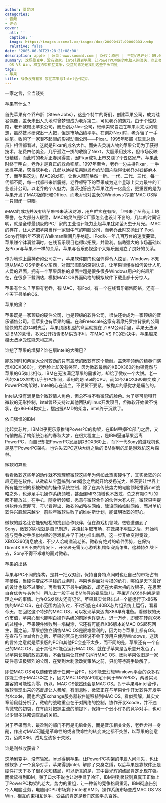 ```yaml
---
author: 夏昆冈
categories:
- 音频
- 评论
cover:
  alt: ''
  caption: ''
  image: https://images.soomal.cc/images/doc/20090417/00000833.webp
  relative: false
date: '2005-06-07T23:28:21+08:00'
description: apple | 源自：www.soomal.com | 版权：原创 |  平均/总评分：09.00/36
summary: 这场剧变中，没有输家。intel得到苹果，让PowerPC构架的电脑人间消失，也让微软多了一个竞争对手，苹果得到intel，解除了束身之缚，以后苹果是靠软件还是硬件打天下多了很多未知结局，可以断言的是，其中最光辉的结局肯定比现在强。而微软得到IBM，赚了口水不说也让对手冒了冷汗，IBM得到微软则真真正正做上了PowerPC构架的老大，势力的重组，让一种新的竞争格局重现，IBM彻底告别个人电脑业务，电脑用CPU市场剩下intel和AMD，操作系统市场变成MAC
  OS VS Win，相互约束相互竞争，受益的肯定是我们这些平头百姓
tags:
- 苹果
title: 战争没有输家 写在苹果与Intel合作之后
---
```


一家之言，全当谈笑

苹果有什么？

首先苹果有个乔布斯（Steve Jobs），这是个特牛的哥们，创建苹果公司，成为硅谷偶像，盖茨未出人头地时曾梦想成为老乔第二，可见老乔的魅力。由于个性缺陷，老乔被踢出苹果公司，而后创办Next公司，继续实现自己在苹果未完成的理想，虽然技术研究出一大把，但是市场战绩平平。在创办Next时，老乔留了一手妙笔。收购了一家很不起眼的影视动画公司――Pixar。1995年那部《玩具总动员》相信都看过，这就是Pixar的成名大作。而失去灵魂人物的苹果公司为了获得技术，花费四亿美金，几乎孤注一掷的收购了Next，大胆采用技术，但市场反映很糟糕，而此时的老乔正春风得意，因Pixar成功上市又赚了个五亿家产。苹果此时终于明白，老乔才是真正的救命稻草。1997年至今，老乔一边主持Pixar，一手支撑苹果，获得双丰收，几部以迪斯尼渠道发布的动画片赚得让老乔对钱都麻木了，而苹果这边，iMAC的发布，让世人眼前焕然一新。一代、二代、三代，每一代都不同，每一代都带来新震撼，老乔领导下的苹果成为这个星球上实力最牛的工业设计公司。以老乔的个人魅力，盖茨也答应为苹果注资一亿美金，更重要的是为苹果开发了MAC版的IE和Office，而老乔也对盖茨的Windows“抄袭”MAC OS睁一只眼闭一只眼。

iMAC的成功并没有给苹果带来滚滚财源，用户群实在有限，但带来了至高无上的荣誉，在大部分人眼里，iMAC的灵气是PC厂家怎么也设计不出的，几年的时间证明，就是全球最顶级的PC厂家的工业设计能力比起苹果犹如萤火虫于月光。iMAC的存在，让人还把苹果当作一家很牛气的电脑公司，而老乔此时又抛出了iPod，Sony行销N年不衰的Walkman瞬间几乎绝迹。iPod以一年几百万台的速度蔓延，苹果赚个钵满盆满时，在线音乐项目也得以拓展，并盈利。借助强大的市场基础以及Pixar与苹果不一样的关系，苹果与音乐影视这个大娱乐圈建立了良好的关系。

作为地球上最神奇的公司之一，苹果软件部门也强悍得令人炫目，Windows 不知道从MAC OS学走多少东西，对图形图形的深刻认识，让苹果很懂得如何设计人见人爱的界面，拥有一个苹果风格的桌面主题是很多很多Windows用户的兴趣所在，在很多下载网站，模拟MAC OS界面风格的模拟软件下载量都十分惊人。

苹果有什么？苹果有老乔，有iMAC，有iPod，有一个在线音乐销售网络，还有一个天下最美的OS。

苹果的痛？

苹果既是一家顶级的硬件公司，也是顶级的软件公司，很快还会成为一家顶级的音乐销售公司。但苹果也有苹果的痛。在和Freescale这家有着摩托罗拉背景的公司愉快的共渡G4时光后，苹果顶级机型的命运就握在了IBM公司手里，苹果无法承受IBM的怠慢，多次公开指责IBM供货不利，在MAC VS PC的对决中，苹果越来越无法承受性能失利之痛。

谁挖了苹果的墙脚？谁在扇intel的大嘴巴？

能敢同时和两家大公司较劲的只有盖茨的微软有这个能耐。盖茨率领他的精英们演示XBOX360时，老乔脸上却没有笑容，因为微软最新的XBOX360的构架竟然与苹果的G5如此相似，IBM在无法满足苹果的需求时，却给了微软一个大饼。老一代的XBOX架构几乎与PC相同，采用的是Intel的CPU，而如今XBOX360却变成了PowerPC构架时，Intel的心在流血，不要货不要紧，被抛弃的感觉才是痛苦的。

Intel从没有满足做个微软情人角色，但总不得不看微软的脸色。为了尽可能甩开微软的无形控制，intel曾经支持过其他团队的linux开发项目，但微软开始做不悦状，在x86-64构架上，摆出挺AMD的架势，intel终于沉默了。

依旧强悍的IBM

比起卖芯片，IBM似乎更乐意推销PowerPC的构架，在IBM甩掉PC部门之后，又悄悄做起了构架统治者的春秋大梦，在很大程度上，是IBM逼迫苹果远离PowerPC，而自己却把PowerPC发展到XBOX360上，而下一代Sony的游戏机也是基于PowerPC架构。也许失去PC这块大树之后的IBM得到的却是游戏机这片森林。

微软的算盘

看看微软这些年的动作就不难理解微软这些年为何如此热衷硬件了，其实微软的兴趣还是在软件。从微软从宝蓝搞到.net概念之后就开始发扬光大，盖茨要让世界上所有能控制的都被微软的操作系统控制，除了在其传统势力的电脑领域推销.net战略之外，也涉足手机操作系统领域，甚至连MP3领域也不放过，总之有颗CPU的都不能放过，在手机、随身听领域，愿意与微软合作的伙伴大有人在，微软只需提供软件方案即可。可以看得出，微软的战略在网络，建设网络控制网络，而对单机软件兴趣越来越少，前些年微软失败了的维纳斯计划，能证明微软的野心。

微软的威名让它能很轻松的找到合作伙伴，但在游戏机领域，微软遭遇到了Sony，微软的办法就是自己制造，并烧钱争取市场，在效果不明显之后，开始构造与竞争对手类似构架的游戏机并早于对方推出新品，这一步开始变得奏效，XBOX360消息放出，不少人哈喇滋流老长。微软有绝对的软件优势，在保持DirectX API不变的情况下，开发者无需关心游戏机构架究竟怎样。这种持久战下去，Sony不得不艰难的面对微软。

苹果的出路

苹果与PC不同的架构，是其一把双刃剑，保持自身特点同时也让自己的市场占有率萎缩，当硬件变成不挣钱的业务时，苹果也得面对亏损的危机，哪怕是天下最好的设计也敌不过廉价。再看看天下最牛的微软，却还在大把大把的收银子，在思索自身优势与劣势时，再加上一股子被IBM羞辱的委屈劲儿，苹果迈向X86构架是情理之中的事情。也许OS发烧友还有记忆，苹果其实曾经出过一个能运行于x86系统的MAC OS，在小范围内流传过，不过只能在440BX芯片组系统上运行，看看今天，在回忆这个特殊的MAC OS，可以发现苹果迈向X86早有准备。看微软的天价市值，苹果心里也能明白操作系统的前途也许更大，退一万步，即使在转向X86的过程中，苹果硬件惨败到一塌糊涂，它还有可能靠X86版本的MAC OS起死回生，而之前，苹果想独立销售MAC OS是很难盈利的，因为每台苹果上都有OS。在宣布与intel合作之后，苹果的官员也曾经说不会干涉用户使用Windows，这话的言外之意就是苹果版的PC和其他PC会差不太多，而不同的是，苹果还有一个自己的MAC OS，至于其他PC能否运行MAC OS，就在乎苹果是否乐意开发否了。以苹果长期的政策来看，不会轻易让其他PC运行MAC OS，因为苹果依旧是一家硬件意识极强烈的公司，在受到大刺激改变策略之前，只能等待高手破解了。

即使MAC OS可以随便安装于任何一台PC，也不能去幻想Windows平台的众多程序能工作于MAC OS之下，因为MAC OS的API肯定不同于WinAPI32，两者实现兼容的可能性为零。所以，MAC OS依然还会是MAC OS。对于苹果与intel合作，微软表现出来的态度却让人费解，有消息称，微软正在与苹果合作开发软件开发平台Xcode，而也希望Exchange服务器软件能移植到MAC OS。看似费解，其实文章前段就分析了，微软的战略重点在于对网络的控制，协作开发Xcode，并不违背微软的初衷，在有绝对把握主流的前提下，保持一个弱小许多的竞争对手，也可以少很多联邦调查局的关照。

对于苹果而言，最盈利的部门不再是电脑业务，而是音乐相关业务，老乔舍得一身剐，作出对MAC可能是革命性的或者致命性的转变决定都不突然，以苹果的创意力，迈向X86，成功应该多于失败。

谁是利益收获者？

这场剧变中，没有输家。intel得到苹果，让PowerPC构架的电脑人间消失，也让微软多了一个竞争对手，苹果得到intel，解除了束身之缚，以后苹果是靠软件还是硬件打天下多了很多未知结局，可以断言的是，其中最光辉的结局肯定比现在强。而微软得到IBM，赚了口水不说也让对手冒了冷汗，IBM得到微软则真真正正做上了PowerPC构架的老大，势力的重组，让一种新的竞争格局重现，IBM彻底告别个人电脑业务，电脑用CPU市场剩下intel和AMD，操作系统市场变成MAC OS VS Win，相互约束相互竞争，受益的肯定是我们这些平头百姓。